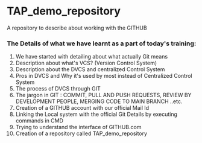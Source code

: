# TAP_demo_repository
A repository to describe about working with the GITHUB

### The Details of what we have learnt as a part of today's training:
1. We have started with detailing about what actually Git means
2. Description about what's VCS? (Version Control System)
3. Description about the DVCS and centralized Control System 
4. Pros in DVCS and Why it's used by most instead of Centralized Control System
5. The process of DVCS through GIT
6. The jargon in GIT : COMMIT, PULL AND PUSH REQUESTS, REVIEW BY DEVELOPMENT PEOPLE, MERGING CODE TO MAIN BRANCH ..etc.
7. Creation of a GITHUB account with our official Mail Id
8. Linking the Local system with the official Git Details by executing commands in CMD
9. Trying to understand the interface of GITHUB.com
10. Creation of a repository called TAP_demo_repository
